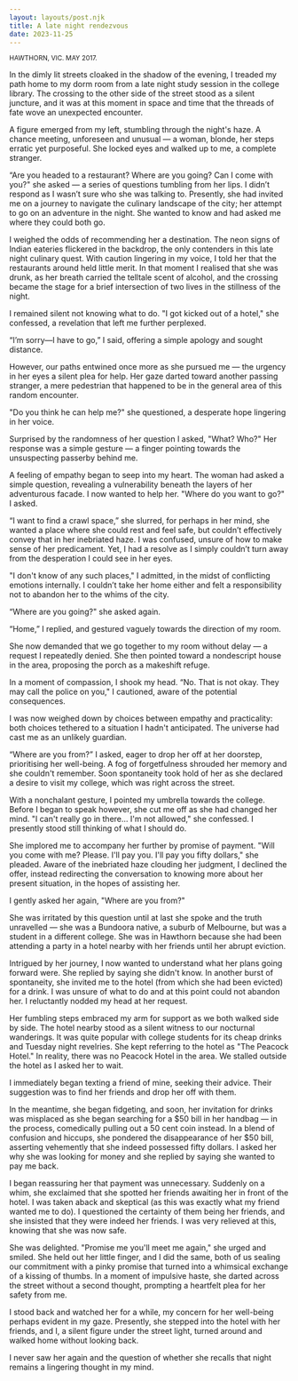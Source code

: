 ```yaml
---
layout: layouts/post.njk
title: A late night rendezvous
date: 2023-11-25
---
```


<small>HAWTHORN, VIC. MAY 2017.</small>

In the dimly lit streets cloaked in the shadow of the evening, I treaded my path home to my dorm room from a late night study session in the college library. The crossing to the other side of the street stood as a silent juncture, and it was at this moment in space and time that the threads of fate wove an unexpected encounter.

A figure emerged from my left, stumbling through the night's haze. A chance meeting, unforeseen and unusual — a woman, blonde, her steps erratic yet purposeful. She locked eyes and walked up to me, a complete stranger.

“Are you headed to a restaurant? Where are you going? Can I come with you?" she asked — a series of questions tumbling from her lips. I didn’t respond as I wasn’t sure who she was talking to. Presently, she had invited me on a journey to navigate the culinary landscape of the city; her attempt to go on an adventure in the night. She wanted to know and had asked me where they could both go.

I weighed the odds of recommending her a destination. The neon signs of Indian eateries flickered in the backdrop, the only contenders in this late night culinary quest. With caution lingering in my voice, I told her that the restaurants around held little merit. In that moment I realised that she was drunk, as her breath carried the telltale scent of alcohol, and the crossing became the stage for a brief intersection of two lives in the stillness of the night.

I remained silent not knowing what to do. "I got kicked out of a hotel," she confessed, a revelation that left me further perplexed.

“I’m sorry—I have to go,” I said, offering a simple apology and sought distance. 

However, our paths entwined once more as she pursued me — the urgency in her eyes a silent plea for help. Her gaze darted toward another passing stranger, a mere pedestrian that happened to be in the general area of this random encounter.

"Do you think he can help me?" she questioned, a desperate hope lingering in her voice. 

Surprised by the randomness of her question I asked, "What? Who?" Her response was a simple gesture — a finger pointing towards the unsuspecting passerby behind me.

A feeling of empathy began to seep into my heart. The woman had asked a simple question, revealing a vulnerability beneath the layers of her adventurous facade. I now wanted to help her. "Where do you want to go?" I asked. 

“I want to find a crawl space,” she slurred, for perhaps in her mind, she wanted a place where she could rest and feel safe, but couldn’t effectively convey that in her inebriated haze. I was confused, unsure of how to make sense of her predicament. Yet, I had a resolve as I simply couldn’t turn away from the desperation I could see in her eyes.

"I don't know of any such places," I admitted, in the midst of conflicting emotions internally. I couldn’t take her home either and felt a responsibility not to abandon her to the whims of the city.

“Where are you going?" she asked again. 

“Home,” I replied, and gestured vaguely towards the direction of my room.

She now demanded that we go together to my room without delay — a request I repeatedly denied. She then pointed toward a nondescript house in the area, proposing the porch as a makeshift refuge.

In a moment of compassion, I shook my head. “No. That is not okay. They may call the police on you," I cautioned, aware of the potential consequences. 

I was now weighed down by choices between empathy and practicality: both choices tethered to a situation I hadn't anticipated. The universe had cast me as an unlikely guardian.

“Where are you from?” I asked, eager to drop her off at her doorstep, prioritising her well-being. A fog of forgetfulness shrouded her memory and she couldn't remember. Soon spontaneity took hold of her as she declared a desire to visit my college, which was right across the street.

With a nonchalant gesture, I pointed my umbrella towards the college. Before I began to speak however, she cut me off as she had changed her mind. "I can't really go in there… I'm not allowed," she confessed. I presently stood still thinking of what I should do.

She implored me to accompany her further by promise of payment. "Will you come with me? Please. I'll pay you. I'll pay you fifty dollars," she pleaded. Aware of the inebriated haze clouding her judgment, I declined the offer, instead redirecting the conversation to knowing more about her present situation, in the hopes of assisting her.

I gently asked her again, "Where are you from?"

She was irritated by this question until at last she spoke and the truth unravelled — she was a Bundoora native, a suburb of Melbourne, but was a student in a different college. She was in Hawthorn because she had been attending a party in a hotel nearby with her friends until her abrupt eviction.

Intrigued by her journey, I now wanted to understand what her plans going forward were. She replied by saying she didn't know. In another burst of spontaneity, she invited me to the hotel (from which she had been evicted) for a drink. I was unsure of what to do and at this point could not abandon her. I reluctantly nodded my head at her request.

Her fumbling steps embraced my arm for support as we both walked side by side. The hotel nearby stood as a silent witness to our nocturnal wanderings. It was quite popular with college students for its cheap drinks and Tuesday night revelries. She kept referring to the hotel as "The Peacock Hotel." In reality, there was no Peacock Hotel in the area. We stalled outside the hotel as I asked her to wait.

I immediately began texting a friend of mine, seeking their advice. Their suggestion was to find her friends and drop her off with them. 

In the meantime, she began fidgeting, and soon, her invitation for drinks was misplaced as she began searching for a $50 bill in her handbag — in the process, comedically pulling out a 50 cent coin instead. In a blend of confusion and hiccups, she pondered the disappearance of her $50 bill, asserting vehemently that she indeed possessed fifty dollars. I asked her why she was looking for money and she replied by saying she wanted to pay me back.

I began reassuring her that payment was unnecessary. Suddenly on a whim, she exclaimed that she spotted her friends awaiting her in front of the hotel. I was taken aback and skeptical (as this was exactly what my friend wanted me to do). I questioned the certainty of them being her friends, and she insisted that they were indeed her friends. I was very relieved at this, knowing that she was now safe.

She was delighted. "Promise me you'll meet me again," she urged and smiled. She held out her little finger, and I did the same, both of us sealing our commitment with a pinky promise that turned into a whimsical exchange of a kissing of thumbs. In a moment of impulsive haste, she darted across the street without a second thought, prompting a heartfelt plea for her safety from me.

I stood back and watched her for a while, my concern for her well-being perhaps evident in my gaze. Presently, she stepped into the hotel with her friends, and I, a silent figure under the street light, turned around and walked home without looking back. 

I never saw her again and the question of whether she recalls that night remains a lingering thought in my mind.